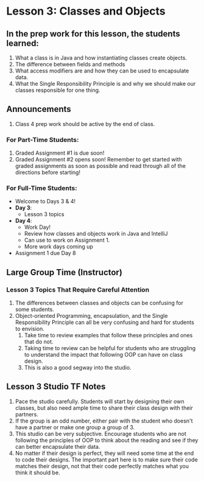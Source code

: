 # Lesson 3: Classes and Objects

## In the prep work for this lesson, the students learned:

1. What a class is in Java and how instantiating classes create objects.
1. The difference between fields and methods
1. What access modifiers are and how they can be used to encapsulate data.
1. What the Single Responsibility Principle is and why we should make our classes responsible for one thing.

## Announcements

1. Class 4 prep work should be active by the end of class.



### For Part-Time Students:

1. Graded Assignment #1 is due soon!
1. Graded Assignment #2 opens soon! Remember to get started with graded assignments as soon as possible and read through all of the directions before starting!

### For Full-Time Students:
* Welcome to Days 3 & 4!
* **Day 3**:
    * Lesson 3 topics
* **Day 4**: 
    * Work Day!
    * Review how classes and objects work in Java and IntelliJ
    * Can use to work on Assignment 1.
    * More work days coming up
* Assignment 1 due Day 8

## Large Group Time (Instructor)

### Lesson 3 Topics That Require Careful Attention

1. The differences between classes and objects can be confusing for some students.
1. Object-oriented Programming, encapsulation, and the Single Responsibility Principle can all be very confusing and hard for students to envision.
    1. Take time to review examples that follow these principles and ones that do not.
    1. Taking time to review can be helpful for students who are struggling to understand the impact that following OOP can have on class design.
    1. This is also a good segway into the studio.

## Lesson 3 Studio TF Notes

1. Pace the studio carefully. Students will start by designing their own classes, but also need ample time to share their class design with their partners.
1. If the group is an odd number, either pair with the student who doesn't have a partner or make one group a group of 3.
1. This studio can be very subjective. Encourage students who are not following the principles of OOP to think about the reading and see if they can better encapsulate their data.
1. No matter if their design is perfect, they will need some time at the end to code their designs. The important part here is to make sure their code matches their design, not that their code perfectly matches what you think it should be.
